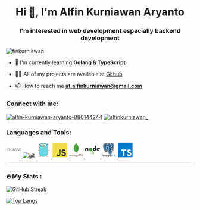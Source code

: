 <h1 align="center">Hi 👋, I'm Alfin Kurniawan Aryanto</h1>
<h3 align="center">I'm interested in web development especially backend development</h3>

<p align="left"> <img src="https://komarev.com/ghpvc/?username=finkurniawan&label=Profile%20views&color=0e75b6&style=flat" alt="finkurniawan" /> </p>

- 🌱 I’m currently learning **Golang & TypeScript**

- 👨‍💻 All of my projects are available at [Github](Github)

- 📫 How to reach me **at.alfinkurniawan@gmail.com**

<h3 align="left">Connect with me:</h3>
<p align="left">
<a href="https://www.linkedin.com/in/alfinkurniawanaryanto/" target="blank"><img align="center" src="https://raw.githubusercontent.com/rahuldkjain/github-profile-readme-generator/master/src/images/icons/Social/linked-in-alt.svg" alt="alfin-kurniawan-aryanto-880144244" height="30" width="40" /></a>
<a href="https://instagram.com/alfinkurniawan_" target="blank"><img align="center" src="https://raw.githubusercontent.com/rahuldkjain/github-profile-readme-generator/master/src/images/icons/Social/instagram.svg" alt="alfinkurniawan_" height="30" width="40" /></a>
</p>

<h3 align="left">Languages and Tools:</h3>
<p align="left"> <a href="https://expressjs.com" target="_blank" rel="noreferrer"> <img src="https://raw.githubusercontent.com/devicons/devicon/master/icons/express/express-original-wordmark.svg" alt="express" width="40" height="40"/> </a> <a href="https://git-scm.com/" target="_blank" rel="noreferrer"> <img src="https://www.vectorlogo.zone/logos/git-scm/git-scm-icon.svg" alt="git" width="40" height="40"/> </a> <a href="https://golang.org" target="_blank" rel="noreferrer"> <img src="https://raw.githubusercontent.com/devicons/devicon/master/icons/go/go-original.svg" alt="go" width="40" height="40"/> </a> <a href="https://developer.mozilla.org/en-US/docs/Web/JavaScript" target="_blank" rel="noreferrer"> <img src="https://raw.githubusercontent.com/devicons/devicon/master/icons/javascript/javascript-original.svg" alt="javascript" width="40" height="40"/> </a> <a href="https://www.mongodb.com/" target="_blank" rel="noreferrer"> <img src="https://raw.githubusercontent.com/devicons/devicon/master/icons/mongodb/mongodb-original-wordmark.svg" alt="mongodb" width="40" height="40"/> </a> <a href="https://nodejs.org" target="_blank" rel="noreferrer"> <img src="https://raw.githubusercontent.com/devicons/devicon/master/icons/nodejs/nodejs-original-wordmark.svg" alt="nodejs" width="40" height="40"/> </a> <a href="https://www.postgresql.org" target="_blank" rel="noreferrer"> <img src="https://raw.githubusercontent.com/devicons/devicon/master/icons/postgresql/postgresql-original-wordmark.svg" alt="postgresql" width="40" height="40"/> </a> <a href="https://www.typescriptlang.org/" target="_blank" rel="noreferrer"> <img src="https://raw.githubusercontent.com/devicons/devicon/master/icons/typescript/typescript-original.svg" alt="typescript" width="40" height="40"/> </a> </p>


---

### :fire: My Stats :
[![GitHub Streak](https://github-readme-streak-stats.herokuapp.com?user=finkurniawan&theme=merko&date_format=j%20M%5B%20Y%5D)](https://git.io/streak-stats)

[![Top Langs](https://github-readme-stats.vercel.app/api/top-langs/?username=finkurniawan&layout=compact&theme=vision-friendly-dark)](https://github.com/anuraghazra/github-readme-stats)
